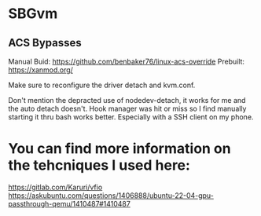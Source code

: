 # SBGvm

## ACS Bypasses
Manual Buid: https://github.com/benbaker76/linux-acs-override
Prebuilt: https://xanmod.org/

Make sure to reconfigure the driver detach and kvm.conf.

Don't mention the depracted use of nodedev-detach, it works for me and the auto detach doesn't.
Hook manager was hit or miss so I find manually starting it thru bash works better. Especially with a SSH client on my phone.

# You can find more information on the tehcniques I used here:
https://gitlab.com/Karuri/vfio
https://askubuntu.com/questions/1406888/ubuntu-22-04-gpu-passthrough-qemu/1410487#1410487

